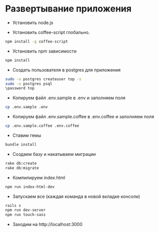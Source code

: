 # Развертывание приложения

* Установить node.js

* Установить coffee-script глобально.
```sh
npm install -g coffee-script
```

* Установить npm зависимости
```sh
npm install
```

* Создать пользователя в postgres для приложения
```sh
sudo -u postgres createuser top -s
sudo -u postgres psql
\password top
```

* Копируем файл .env.sample в .env и заполняем поля
```sh
cp .env.sample .env
```

* Копируем файл .env.sample.coffee в .env.coffee и заполняем поля
```sh
cp .env.sample.coffee .env.coffee
```

* Ставим гемы
```sh
bundle install
```

* Создаем базу и накатываем миграции
```sh
rake db:create
rake db:migrate
```

* Компилируем index.html
```sh
npm run index-html-dev
```

* Запускаем все (каждая команда в новой вкладке консоли)
```sh
rails s
npm run dev-server
npm run touch-sass
```

* Заходим на http://localhost:3000
